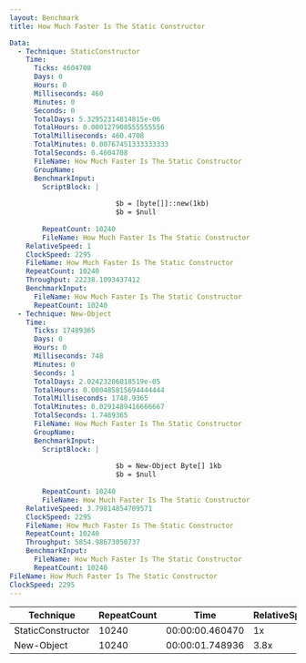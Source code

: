 ```yaml
---
layout: Benchmark
title: How Much Faster Is The Static Constructor

Data: 
  - Technique: StaticConstructor
    Time: 
      Ticks: 4604708
      Days: 0
      Hours: 0
      Milliseconds: 460
      Minutes: 0
      Seconds: 0
      TotalDays: 5.32952314814815e-06
      TotalHours: 0.000127908555555556
      TotalMilliseconds: 460.4708
      TotalMinutes: 0.00767451333333333
      TotalSeconds: 0.4604708
      FileName: How Much Faster Is The Static Constructor
      GroupName: 
      BenchmarkInput: 
        ScriptBlock: |
          
                          $b = [byte[]]::new(1kb)
                          $b = $null
                      
        RepeatCount: 10240
        FileName: How Much Faster Is The Static Constructor
    RelativeSpeed: 1
    ClockSpeed: 2295
    FileName: How Much Faster Is The Static Constructor
    RepeatCount: 10240
    Throughput: 22238.1093437412
    BenchmarkInput: 
      FileName: How Much Faster Is The Static Constructor
      RepeatCount: 10240
  - Technique: New-Object
    Time: 
      Ticks: 17489365
      Days: 0
      Hours: 0
      Milliseconds: 748
      Minutes: 0
      Seconds: 1
      TotalDays: 2.02423206018519e-05
      TotalHours: 0.000485815694444444
      TotalMilliseconds: 1748.9365
      TotalMinutes: 0.0291489416666667
      TotalSeconds: 1.7489365
      FileName: How Much Faster Is The Static Constructor
      GroupName: 
      BenchmarkInput: 
        ScriptBlock: |
          
                          $b = New-Object Byte[] 1kb
                          $b = $null
                      
        RepeatCount: 10240
        FileName: How Much Faster Is The Static Constructor
    RelativeSpeed: 3.79814854709571
    ClockSpeed: 2295
    FileName: How Much Faster Is The Static Constructor
    RepeatCount: 10240
    Throughput: 5854.98673050737
    BenchmarkInput: 
      FileName: How Much Faster Is The Static Constructor
      RepeatCount: 10240
FileName: How Much Faster Is The Static Constructor
ClockSpeed: 2295
---
```





|Technique        |RepeatCount|Time           |RelativeSpeed|Throughput|
|-----------------|-----------|---------------|-------------|----------|
|StaticConstructor|10240      |00:00:00.460470|1x           |22238.11/s|
|New-Object       |10240      |00:00:01.748936|3.8x         |5854.99/s |
